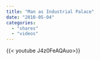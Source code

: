```yaml
---
title: "Man as Industrial Palace"
date: "2010-05-04"
categories:
  - "shares"
  - "videos"
---
```


<div style="width: 70vw;">{{< youtube J4z0FeAQAuo>}}</div>
